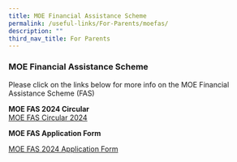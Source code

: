 ```yaml
---
title: MOE Financial Assistance Scheme
permalink: /useful-links/For-Parents/moefas/
description: ""
third_nav_title: For Parents
---
```

### MOE Financial Assistance Scheme

Please click on the links below for more info on the MOE Financial Assistance Scheme (FAS)
 
 
 
 **MOE FAS 2024 Circular**  
 [MOE FAS Circular 2024](/files/moe%20fas%20circular_2024.pdf)




**MOE FAS Application Form**

[MOE FAS 2024 Application Form](/files/moe%20fas%202024%20application%20form.pdf)

 